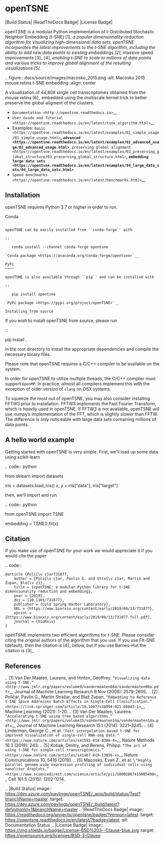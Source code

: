 openTSNE
========

|Build Status| |ReadTheDocs Badge| |License Badge|

openTSNE is a modular Python implementation of t-Distributed Stochasitc Neighbor Embedding (t-SNE) [1]_, a popular dimensionality-reduction algorithm for visualizing high-dimensional data sets. openTSNE incorporates the latest improvements to the t-SNE algorithm, including the ability to add new data points to existing embeddings [2]_, massive speed improvements [3]_ [4]_, enabling t-SNE to scale to millions of data points and various tricks to improve global alignment of the resulting visualizations [5]_.

.. figure:: docs/source/images/macosko_2015.png
   :alt: Macosko 2015 mouse retina t-SNE embedding
   :align: center

   A visualization of 44,808 single cell transcriptomes obtained from the mouse retina [6]_ embedded using the multiscale kernel trick to better preserve the global aligment of the clusters.

- `Documentation <http://opentsne.readthedocs.io>`__
- `User Guide and Tutorial <https://opentsne.readthedocs.io/en/latest/tsne_algorithm.html>`__
- Examples: `basic <https://opentsne.readthedocs.io/en/latest/examples/01_simple_usage/01_simple_usage.html>`__, `advanced <https://opentsne.readthedocs.io/en/latest/examples/02_advanced_usage/02_advanced_usage.html>`__, `preserving global alignment <https://opentsne.readthedocs.io/en/latest/examples/03_preserving_global_structure/03_preserving_global_structure.html>`__, `embedding large data sets <https://opentsne.readthedocs.io/en/latest/examples/04_large_data_sets/04_large_data_sets.html>`__
- `Speed benchmarks <https://opentsne.readthedocs.io/en/latest/benchmarks.html>`__

Installation
------------

openTSNE requires Python 3.7 or higher in order to run.

Conda
~~~~~

openTSNE can be easily installed from ``conda-forge`` with

::

   conda install --channel conda-forge opentsne

`Conda package <https://anaconda.org/conda-forge/opentsne>`__

PyPi
~~~~

openTSNE is also available through ``pip`` and can be installed with

::

   pip install opentsne

`PyPi package <https://pypi.org/project/openTSNE>`__

Installing from source
~~~~~~~~~~~~~~~~~~~~~~

If you wish to install openTSNE from source, please run

::

   pip install .


in the root directory to install the appropriate dependencies and compile the necessary binary files.

Please note that openTSNE requires a C/C++ compiler to be available on the system.

In order for openTSNE to utilize multiple threads, the C/C++ compiler
must support ``OpenMP``. In practice, almost all compilers
implement this with the exception of older version of ``clang`` on OSX
systems.

To squeeze the most out of openTSNE, you may also consider installing
FFTW3 prior to installation. FFTW3 implements the Fast Fourier
Transform, which is heavily used in openTSNE. If FFTW3 is not available,
openTSNE will use numpy’s implementation of the FFT, which is slightly
slower than FFTW. The difference is only noticeable with large data sets
containing millions of data points.

A hello world example
---------------------

Getting started with openTSNE is very simple. First, we'll load up some data using scikit-learn

.. code:: python

   from sklearn import datasets

   iris = datasets.load_iris()
   x, y = iris["data"], iris["target"]

then, we'll import and run

.. code:: python

   from openTSNE import TSNE

   embedding = TSNE().fit(x)

Citation
--------

If you make use of openTSNE for your work we would appreciate it if you would cite the paper

.. code::

    @article {Poli{\v c}ar731877,
        author = {Poli{\v c}ar, Pavlin G. and Stra{\v z}ar, Martin and Zupan, Bla{\v z}},
        title = {openTSNE: a modular Python library for t-SNE dimensionality reduction and embedding},
        year = {2019},
        doi = {10.1101/731877},
        publisher = {Cold Spring Harbor Laboratory},
        URL = {https://www.biorxiv.org/content/early/2019/08/13/731877},
        eprint = {https://www.biorxiv.org/content/early/2019/08/13/731877.full.pdf},
        journal = {bioRxiv}
    }
    
openTSNE implements two efficient algorithms for t-SNE. Please consider citing the original authors of the algorithm that you use. If you use FIt-SNE (default), then the citation is [4]_ below, but if you use Barnes-Hut the citation is [3]_. 


References
----------

.. [1] Van Der Maaten, Laurens, and Hinton, Geoffrey. `“Visualizing data using
    t-SNE.” <http://www.jmlr.org/papers/volume9/vandermaaten08a/vandermaaten08a.pdf>`__
    Journal of Machine Learning Research 9.Nov (2008): 2579-2605.
.. [2] Poličar, Pavlin G., Martin Stražar, and Blaž Zupan. `“Embedding to Reference t-SNE Space Addresses Batch Effects in Single-Cell Classification.” <https://link.springer.com/article/10.1007/s10994-021-06043-1>`__ Machine Learning (2021): 1-20.
.. [3] Van Der Maaten, Laurens. `“Accelerating t-SNE using tree-based algorithms.”
    <http://www.jmlr.org/papers/volume15/vandermaaten14a/vandermaaten14a.pdf>`__
    Journal of Machine Learning Research 15.1 (2014): 3221-3245.
.. [4] Linderman, George C., et al. `"Fast interpolation-based t-SNE for improved
    visualization of single-cell RNA-seq data." <https://www.nature.com/articles/s41592-018-0308-4>`__ Nature Methods 16.3 (2019): 243.
.. [5] Kobak, Dmitry, and Berens, Philipp. `“The art of using t-SNE for single-cell transcriptomics.” <https://www.nature.com/articles/s41467-019-13056-x>`__
    Nature Communications 10, 5416 (2019).
.. [6] Macosko, Evan Z., et al. \ `“Highly parallel genome-wide expression profiling of
    individual cells using nanoliter droplets.”
    <https://www.sciencedirect.com/science/article/pii/S0092867415005498>`__
    Cell 161.5 (2015): 1202-1214.

.. |Build Status| image:: https://dev.azure.com/pavlingp/openTSNE/_apis/build/status/Test?branchName=master
   :target: https://dev.azure.com/pavlingp/openTSNE/_build/latest?definitionId=1&branchName=master
.. |ReadTheDocs Badge| image:: https://readthedocs.org/projects/opentsne/badge/?version=latest
   :target: https://opentsne.readthedocs.io/en/latest/?badge=latest
   :alt: Documentation Status
.. |License Badge| image:: https://img.shields.io/badge/License-BSD%203--Clause-blue.svg
   :target: https://opensource.org/licenses/BSD-3-Clause
